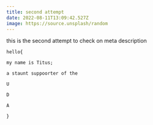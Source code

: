 ```yaml
---
title: second attempt
date: 2022-08-11T13:09:42.527Z
image: https://source.unsplash/random
---
```

this is the second attempt to check on meta description

`hello{`

`my name is Titus;`

`a staunt suppoorter of the `

`U`

`D `

`A`

`}`